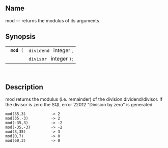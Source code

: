 <div>

<div>

</div>

<div>

## Name

mod — returns the modulus of its arguments

</div>

<div>

## Synopsis

<div>

|                  |                         |
|------------------|-------------------------|
| ` `**`mod`**` (` | `dividend ` integer ,   |
|                  | `divisor ` integer `)`; |

<div>

 

</div>

</div>

</div>

<div>

## Description

mod returns the modulus (i.e. remainder) of the division
dividend/divisor. If the divisor is zero the SQL error 22012 "Division
by zero" is generated.

``` screen
mod(35,3)           -> 2
mod(35,-3)          -> 2
mod(-35,3)          -> -2
mod(-35,-3)         -> -2
mod(3,35)           -> 3
mod(0,7)            -> 0
mod(60,3)           -> 0
```

</div>

</div>
